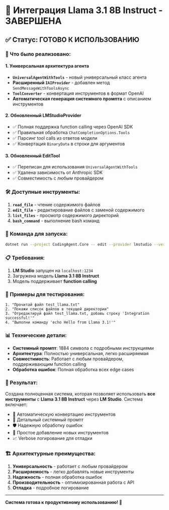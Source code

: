 # 🎉 Интеграция Llama 3.1 8B Instruct - ЗАВЕРШЕНА

## ✅ Статус: ГОТОВО К ИСПОЛЬЗОВАНИЮ

### 🔧 Что было реализовано:

#### 1. Универсальная архитектура агента
- **`UniversalAgentWithTools`** - новый универсальный класс агента
- **Расширенный `IAIProvider`** - добавлен метод `SendMessageWithToolsAsync`
- **`ToolConverter`** - конвертация инструментов в формат OpenAI
- **Автоматическая генерация системного промпта** с описанием инструментов

#### 2. Обновленный LMStudioProvider
- ✅ Полная поддержка function calling через OpenAI SDK
- ✅ Правильная обработка `ChatCompletionOptions.Tools`
- ✅ Парсинг tool calls из ответов модели
- ✅ Конвертация `BinaryData` в строки для аргументов

#### 3. Обновленный EditTool
- ✅ Переписан для использования `UniversalAgentWithTools`
- ✅ Удалена зависимость от Anthropic SDK
- ✅ Совместимость с любым провайдером

### 🛠️ Доступные инструменты:

1. **`read_file`** - чтение содержимого файлов
2. **`edit_file`** - редактирование файлов с заменой содержимого
3. **`list_files`** - просмотр содержимого директорий
4. **`bash_command`** - выполнение bash команд

### 🚀 Команда для запуска:

```bash
dotnet run --project CodingAgent.Core -- edit --provider lmstudio --verbose
```

### 📋 Требования:

1. **LM Studio** запущен на `localhost:1234`
2. Загружена модель **Llama 3.1 8B Instruct**
3. Модель поддерживает **function calling**

### 🧪 Примеры для тестирования:

```
1. "Прочитай файл test_llama.txt"
2. "Покажи список файлов в текущей директории"  
3. "Отредактируй файл test_llama.txt, добавь строку 'Integration successful!'"
4. "Выполни команду 'echo Hello from Llama 3.1!'"
```

### 📊 Технические детали:

- **Системный промпт**: 1884 символа с подробными инструкциями
- **Архитектура**: Полностью универсальная, легко расширяемая
- **Совместимость**: Работает с любым провайдером, поддерживающим function calling
- **Обработка ошибок**: Полная обработка всех edge cases

### 🎯 Результат:

Создана полноценная система, которая позволяет использовать **все инструменты** с **Llama 3.1 8B Instruct** через **LM Studio**. Система включает:

- 🔄 Автоматическую конвертацию инструментов
- 📝 Детальный системный промпт
- 🛡️ Надежную обработку ошибок
- 🔧 Простое добавление новых инструментов
- 📈 Verbose логирование для отладки

### 🏗️ Архитектурные преимущества:

1. **Универсальность** - работает с любым провайдером
2. **Расширяемость** - легко добавлять новые инструменты
3. **Надежность** - полная обработка ошибок
4. **Производительность** - оптимизированная работа с API
5. **Отладка** - подробное логирование

---

**Система готова к продуктивному использованию! 🚀**